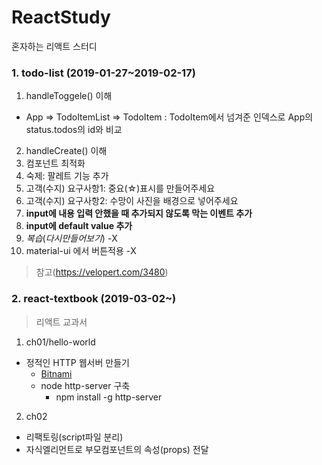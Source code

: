 # ReactStudy
혼자하는 리액트 스터디

### 1. todo-list (2019-01-27~2019-02-17)
1. handleToggele() 이해
- App => TodoItemList => TodoItem
 : TodoItem에서 넘겨준 인덱스로 App의 status.todos의 id와 비교 
2. handleCreate() 이해
3. 컴포넌트 최적화
4. 숙제: 팔레트 기능 추가
5. 고객(수지) 요구사항1: 중요(☆)표시를 만들어주세요
6. 고객(수지) 요구사항2: 수망이 사진을 배경으로 넣어주세요
7. **input에 내용 입력 안했을 때 추가되지 않도록 막는 이벤트 추가**
8.  **input에 default value 추가**
9.  *복습*(*다시만들어보기*) -X
10. material-ui 에서 버튼적용 -X

> 참고(https://velopert.com/3480)

### 2. react-textbook (2019-03-02~) 
> 리액트 교과서
1. ch01/hello-world
- 정적인 HTTP 웹서버 만들기
    -  [Bitnami](https://opentutorials.org/course/3084/18893)
    -  node http-server 구축
        - npm install -g http-server
2. ch02 
- 리팩토링(script파일 분리)
- 자식엘리먼트로 부모컴포넌트의 속성(props) 전달